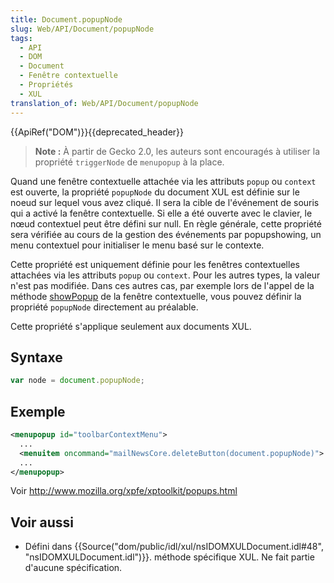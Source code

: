 ```yaml
---
title: Document.popupNode
slug: Web/API/Document/popupNode
tags:
  - API
  - DOM
  - Document
  - Fenêtre contextuelle
  - Propriétés
  - XUL
translation_of: Web/API/Document/popupNode
---
```

{{ApiRef("DOM")}}{{deprecated_header}}

> **Note :** À partir de Gecko 2.0, les auteurs sont encouragés à utiliser la propriété `triggerNode` de `menupopup` à la place.

Quand une fenêtre contextuelle attachée via les attributs `popup` ou `context` est ouverte, la propriété `popupNode` du document XUL est définie sur le noeud sur lequel vous avez cliqué. Il sera la cible de l'événement de souris qui a activé la fenêtre contextuelle. Si elle a été ouverte avec le clavier, le nœud contextuel peut être défini sur null. En règle générale, cette propriété sera vérifiée au cours de la gestion des événements par popupshowing, un menu contextuel pour initialiser le menu basé sur le contexte.

Cette propriété est uniquement définie pour les fenêtres contextuelles attachées via les attributs `popup` ou `context`. Pour les autres types, la valeur n'est pas modifiée. Dans ces autres cas, par exemple lors de l'appel de la méthode [showPopup](/fr/docs/Mozilla/Tech/XUL/M%C3%A9thodes/showPopup) de la fenêtre contextuelle, vous pouvez définir la propriété `popupNode` directement au préalable.

Cette propriété s'applique seulement aux documents XUL.

## Syntaxe

```js
var node = document.popupNode;
```

## Exemple

```xml
<menupopup id="toolbarContextMenu">
  ...
  <menuitem oncommand="mailNewsCore.deleteButton(document.popupNode)">
  ...
</menupopup>
```

Voir <http://www.mozilla.org/xpfe/xptoolkit/popups.html>

## Voir aussi

- Défini dans {{Source("dom/public/idl/xul/nsIDOMXULDocument.idl#48", "nsIDOMXULDocument.idl")}}. méthode spécifique XUL. Ne fait partie d'aucune spécification.
